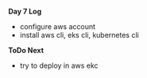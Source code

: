 **Day 7 Log**
- configure aws account
- install aws cli, eks cli, kubernetes cli

**ToDo Next**
- try to deploy in aws ekc
